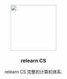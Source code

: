 <p align="center" >
    <img src="https://tx-img.lqcoder.com/2021/03/17/16159503312877/16159503261021.jpg" width="150">
    <h3 align="center">relearn CS</h3>
    <p align="center">
        relearn CS 完整的计算机体系.
        <br>
        <br>
        <br>
    </p>
</p>
